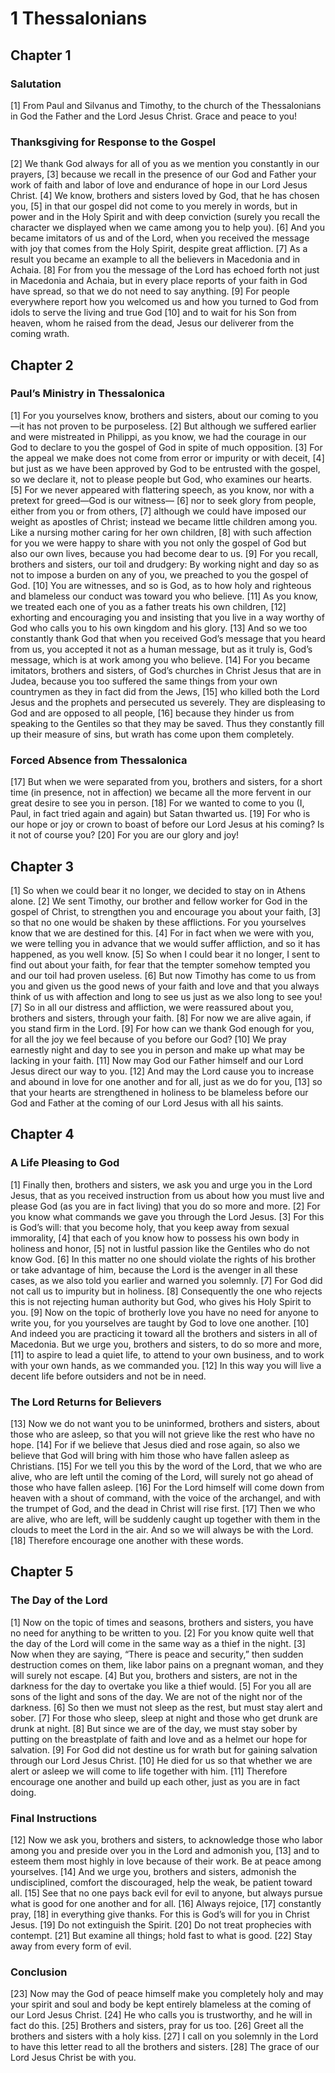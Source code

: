 # 1 Thessalonians

## Chapter 1 <!-- scripture:1 -->


### Salutation

[1] From Paul and Silvanus and Timothy, to the church of the Thessalonians in God the Father and the Lord Jesus Christ. Grace and peace to you!

### Thanksgiving for Response to the Gospel

[2] We thank God always for all of you as we mention you constantly in our prayers,
[3] because we recall in the presence of our God and Father your work of faith and labor of love and endurance of hope in our Lord Jesus Christ.
[4] We know, brothers and sisters loved by God, that he has chosen you,
[5] in that our gospel did not come to you merely in words, but in power and in the Holy Spirit and with deep conviction (surely you recall the character we displayed when we came among you to help you).
[6] And you became imitators of us and of the Lord, when you received the message with joy that comes from the Holy Spirit, despite great affliction.
[7] As a result you became an example to all the believers in Macedonia and in Achaia.
[8] For from you the message of the Lord has echoed forth not just in Macedonia and Achaia, but in every place reports of your faith in God have spread, so that we do not need to say anything.
[9] For people everywhere report how you welcomed us and how you turned to God from idols to serve the living and true God
[10] and to wait for his Son from heaven, whom he raised from the dead, Jesus our deliverer from the coming wrath.

## Chapter 2 <!-- scripture:2 -->


### Paul’s Ministry in Thessalonica

[1] For you yourselves know, brothers and sisters, about our coming to you—it has not proven to be purposeless.
[2] But although we suffered earlier and were mistreated in Philippi, as you know, we had the courage in our God to declare to you the gospel of God in spite of much opposition.
[3] For the appeal we make does not come from error or impurity or with deceit,
[4] but just as we have been approved by God to be entrusted with the gospel, so we declare it, not to please people but God, who examines our hearts.
[5] For we never appeared with flattering speech, as you know, nor with a pretext for greed—God is our witness—
[6] nor to seek glory from people, either from you or from others,
[7] although we could have imposed our weight as apostles of Christ; instead we became little children among you. Like a nursing mother caring for her own children,
[8] with such affection for you we were happy to share with you not only the gospel of God but also our own lives, because you had become dear to us.
[9] For you recall, brothers and sisters, our toil and drudgery: By working night and day so as not to impose a burden on any of you, we preached to you the gospel of God.
[10] You are witnesses, and so is God, as to how holy and righteous and blameless our conduct was toward you who believe.
[11] As you know, we treated each one of you as a father treats his own children,
[12] exhorting and encouraging you and insisting that you live in a way worthy of God who calls you to his own kingdom and his glory.
[13] And so we too constantly thank God that when you received God’s message that you heard from us, you accepted it not as a human message, but as it truly is, God’s message, which is at work among you who believe.
[14] For you became imitators, brothers and sisters, of God’s churches in Christ Jesus that are in Judea, because you too suffered the same things from your own countrymen as they in fact did from the Jews,
[15] who killed both the Lord Jesus and the prophets and persecuted us severely. They are displeasing to God and are opposed to all people,
[16] because they hinder us from speaking to the Gentiles so that they may be saved. Thus they constantly fill up their measure of sins, but wrath has come upon them completely.

### Forced Absence from Thessalonica

[17] But when we were separated from you, brothers and sisters, for a short time (in presence, not in affection) we became all the more fervent in our great desire to see you in person.
[18] For we wanted to come to you (I, Paul, in fact tried again and again) but Satan thwarted us.
[19] For who is our hope or joy or crown to boast of before our Lord Jesus at his coming? Is it not of course you?
[20] For you are our glory and joy!

## Chapter 3 <!-- scripture:3 -->

[1] So when we could bear it no longer, we decided to stay on in Athens alone.
[2] We sent Timothy, our brother and fellow worker for God in the gospel of Christ, to strengthen you and encourage you about your faith,
[3] so that no one would be shaken by these afflictions. For you yourselves know that we are destined for this.
[4] For in fact when we were with you, we were telling you in advance that we would suffer affliction, and so it has happened, as you well know.
[5] So when I could bear it no longer, I sent to find out about your faith, for fear that the tempter somehow tempted you and our toil had proven useless.
[6] But now Timothy has come to us from you and given us the good news of your faith and love and that you always think of us with affection and long to see us just as we also long to see you!
[7] So in all our distress and affliction, we were reassured about you, brothers and sisters, through your faith.
[8] For now we are alive again, if you stand firm in the Lord.
[9] For how can we thank God enough for you, for all the joy we feel because of you before our God?
[10] We pray earnestly night and day to see you in person and make up what may be lacking in your faith.
[11] Now may God our Father himself and our Lord Jesus direct our way to you.
[12] And may the Lord cause you to increase and abound in love for one another and for all, just as we do for you,
[13] so that your hearts are strengthened in holiness to be blameless before our God and Father at the coming of our Lord Jesus with all his saints.

## Chapter 4 <!-- scripture:4 -->


### A Life Pleasing to God

[1] Finally then, brothers and sisters, we ask you and urge you in the Lord Jesus, that as you received instruction from us about how you must live and please God (as you are in fact living) that you do so more and more.
[2] For you know what commands we gave you through the Lord Jesus.
[3] For this is God’s will: that you become holy, that you keep away from sexual immorality,
[4] that each of you know how to possess his own body in holiness and honor,
[5] not in lustful passion like the Gentiles who do not know God.
[6] In this matter no one should violate the rights of his brother or take advantage of him, because the Lord is the avenger in all these cases, as we also told you earlier and warned you solemnly.
[7] For God did not call us to impurity but in holiness.
[8] Consequently the one who rejects this is not rejecting human authority but God, who gives his Holy Spirit to you.
[9] Now on the topic of brotherly love you have no need for anyone to write you, for you yourselves are taught by God to love one another.
[10] And indeed you are practicing it toward all the brothers and sisters in all of Macedonia. But we urge you, brothers and sisters, to do so more and more,
[11] to aspire to lead a quiet life, to attend to your own business, and to work with your own hands, as we commanded you.
[12] In this way you will live a decent life before outsiders and not be in need.

### The Lord Returns for Believers

[13] Now we do not want you to be uninformed, brothers and sisters, about those who are asleep, so that you will not grieve like the rest who have no hope.
[14] For if we believe that Jesus died and rose again, so also we believe that God will bring with him those who have fallen asleep as Christians.
[15] For we tell you this by the word of the Lord, that we who are alive, who are left until the coming of the Lord, will surely not go ahead of those who have fallen asleep.
[16] For the Lord himself will come down from heaven with a shout of command, with the voice of the archangel, and with the trumpet of God, and the dead in Christ will rise first.
[17] Then we who are alive, who are left, will be suddenly caught up together with them in the clouds to meet the Lord in the air. And so we will always be with the Lord.
[18] Therefore encourage one another with these words.

## Chapter 5 <!-- scripture:5 -->


### The Day of the Lord

[1] Now on the topic of times and seasons, brothers and sisters, you have no need for anything to be written to you.
[2] For you know quite well that the day of the Lord will come in the same way as a thief in the night.
[3] Now when they are saying, “There is peace and security,” then sudden destruction comes on them, like labor pains on a pregnant woman, and they will surely not escape.
[4] But you, brothers and sisters, are not in the darkness for the day to overtake you like a thief would.
[5] For you all are sons of the light and sons of the day. We are not of the night nor of the darkness.
[6] So then we must not sleep as the rest, but must stay alert and sober.
[7] For those who sleep, sleep at night and those who get drunk are drunk at night.
[8] But since we are of the day, we must stay sober by putting on the breastplate of faith and love and as a helmet our hope for salvation.
[9] For God did not destine us for wrath but for gaining salvation through our Lord Jesus Christ.
[10] He died for us so that whether we are alert or asleep we will come to life together with him.
[11] Therefore encourage one another and build up each other, just as you are in fact doing.

### Final Instructions

[12] Now we ask you, brothers and sisters, to acknowledge those who labor among you and preside over you in the Lord and admonish you,
[13] and to esteem them most highly in love because of their work. Be at peace among yourselves.
[14] And we urge you, brothers and sisters, admonish the undisciplined, comfort the discouraged, help the weak, be patient toward all.
[15] See that no one pays back evil for evil to anyone, but always pursue what is good for one another and for all.
[16] Always rejoice,
[17] constantly pray,
[18] in everything give thanks. For this is God’s will for you in Christ Jesus.
[19] Do not extinguish the Spirit.
[20] Do not treat prophecies with contempt.
[21] But examine all things; hold fast to what is good.
[22] Stay away from every form of evil.

### Conclusion

[23] Now may the God of peace himself make you completely holy and may your spirit and soul and body be kept entirely blameless at the coming of our Lord Jesus Christ.
[24] He who calls you is trustworthy, and he will in fact do this.
[25] Brothers and sisters, pray for us too.
[26] Greet all the brothers and sisters with a holy kiss.
[27] I call on you solemnly in the Lord to have this letter read to all the brothers and sisters.
[28] The grace of our Lord Jesus Christ be with you.
